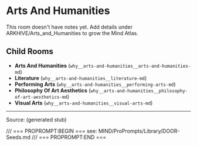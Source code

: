 # Arts And Humanities

This room doesn't have notes yet. Add details under ARKHIVE/Arts_and_Humanities to grow the Mind Atlas.

## Child Rooms
- **Arts And Humanities** (`why__arts-and-humanities__arts-and-humanities-md`)
- **Literature** (`why__arts-and-humanities__literature-md`)
- **Performing Arts** (`why__arts-and-humanities__performing-arts-md`)
- **Philosophy Of Art Aesthetics** (`why__arts-and-humanities__philosophy-of-art-aesthetics-md`)
- **Visual Arts** (`why__arts-and-humanities__visual-arts-md`)

---
Source: (generated stub)

/// === PROPROMPT:BEGIN ===
see: MIND/ProPrompts/Library/DOOR-Seeds.md
/// === PROPROMPT:END ===

